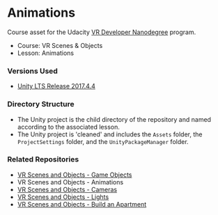 # Animations
Course asset for the Udacity [VR Developer Nanodegree](http://udacity.com/vr) program.

- Course: VR Scenes & Objects
- Lesson: Animations


### Versions Used
- [Unity LTS Release 2017.4.4](https://unity3d.com/unity/qa/lts-releases?version=2017.4)


### Directory Structure
- The Unity project is the child directory of the repository and named according to the associated lesson.
- The Unity project is 'cleaned' and includes the `Assets` folder, the `ProjectSettings` folder, and the `UnityPackageManager` folder.


### Related Repositories
- [VR Scenes and Objects - Game Objects](https://github.com/udacity/VR-Scenes-and-Objects_Game-Objects/releases)
- VR Scenes and Objects - Animations
- [VR Scenes and Objects - Cameras](https://github.com/udacity/VR-Scenes-and-Objects_Cameras/releases)
- [VR Scenes and Objects - Lights](https://github.com/udacity/VR-Scenes-and-Objects_Lights/releases)
- [VR Scenes and Objects - Build an Apartment](https://github.com/udacity/VR-Scenes-and-Objects_Build-an-Apartment/releases)
